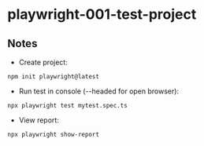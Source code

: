 # playwright-001-test-project

## Notes

-   Create project:

```
npm init playwright@latest
```

-   Run test in console (--headed for open browser):

```
npx playwright test mytest.spec.ts
```

-   View report:

```
npx playwright show-report
```
